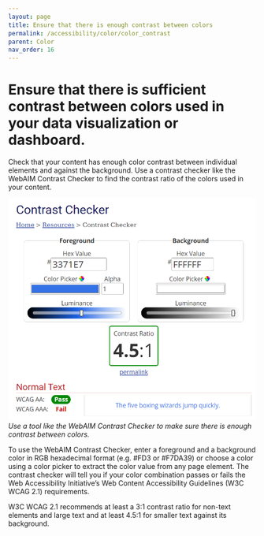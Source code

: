```yaml
---
layout: page
title: Ensure that there is enough contrast between colors
permalink: /accessibility/color/color_contrast
parent: Color
nav_order: 16
---
```


# Ensure that there is sufficient contrast between colors used in your data visualization or dashboard. 

Check that your content has enough color contrast between individual elements and against the background. Use a contrast checker like the WebAIM Contrast Checker to find the contrast ratio of the colors used in your content. 

![Color contrast between blue (#3371E7) and white (#FFFFFF)](../color/color_contrast.png)\
*Use a tool like the WebAIM Contrast Checker to make sure there is enough contrast between colors.*

To use the WebAIM Contrast Checker, enter a foreground and a background color in RGB hexadecimal format (e.g. #FD3 or #F7DA39) or choose a color using a color picker to extract the color value from any page element. The contrast checker will tell you if your color combination passes or fails the Web Accessibility Initiative’s Web Content Accessibility Guidelines (W3C WCAG 2.1) requirements.

W3C WCAG 2.1 recommends at least a 3:1 contrast ratio for non-text elements and large text and at least 4.5:1 for smaller text against its background. 

